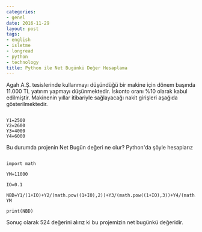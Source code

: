 ```yaml
---
categories:
- genel
date: 2016-11-29
layout: post
tags:
- english
- isletme
- longread
- python
- technology
title: Python ile Net Bugünkü Değer Hesaplama
---
```


Agah A.Ş. tesislerinde kullanmayı düşündüğü bir makine için dönem başında 11.000 TL yatırım yapmayı düşünmektedir. İskonto oranı %10 olarak kabul edilmiştir. Makinenin yıllar itibariyle sağlayacağı nakit girişleri aşağıda gösterilmektedir.

```

Y1=2500
Y2=2600
Y3=4000
Y4=6000
```

Bu durumda projenin Net Bugün değeri ne olur? Python'da şöyle hesaplarız

```

import math

YM=11000

IO=0.1

NBD=Y1/(1+IO)+Y2/(math.pow((1+IO),2))+Y3/(math.pow((1+IO),3))+Y4/(math.pow((1+IO),4))-YM

print(NBD)

```

Sonuç olarak 524 değerini alırız ki bu projemizin net bugünkü değeridir.
